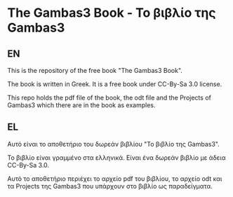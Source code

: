 # The Gambas3 Book - Το βιβλίο της Gambas3

## EN

This is the repository of the free book "The Gambas3 Book".

The book is written in Greek. It is a free book under CC-By-Sa 3.0 license.

This repo holds the pdf file of the book, the odt file and the Projects of Gambas3 which there are in the book as examples.



## EL

Αυτό είναι το αποθετήριο του δωρεάν βιβλίου "Το βιβλίο της Gambas3".

Το βιβλίο είναι γραμμένο στα ελληνικά. Είναι ένα δωρεάν βιβλίο με άδεια CC-By-Sa 3.0.

Αυτό το αποθετήριο περιέχει το αρχείο pdf του βιβλίου, το αρχείο odt και τα Projects της Gambas3 που υπάρχουν στο βιβλίο ως παραδείγματα.
